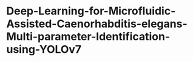 # Deep-Learning-for-Microfluidic-Assisted-Caenorhabditis-elegans-Multi-parameter-Identification-using-YOLOv7
